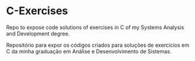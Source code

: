 # C-Exercises

Repo to expose code solutions of exercises in C of my Systems Analysis and Development degree.

Repositório para expor os códigos criados para soluções de exercícios em C da minha graduação em Análise e Desenvolvimento de Sistemas.
